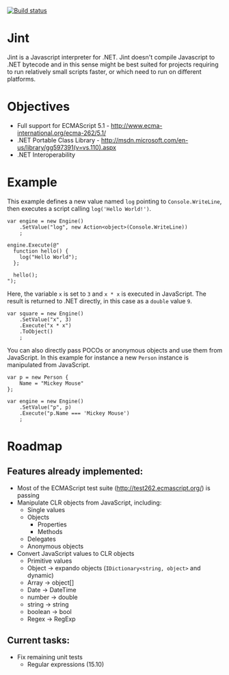 [![Build status](https://ci.appveyor.com/api/projects/status?id=c84b8rdswh2w4744)](https://ci.appveyor.com/project/jint)

# Jint

Jint is a Javascript interpreter for .NET. Jint doesn't compile Javascript to .NET bytecode and in this sense might be best suited for projects requiring to run relatively small scripts faster, or which need to run on different platforms.

# Objectives

- Full support for ECMAScript 5.1 - http://www.ecma-international.org/ecma-262/5.1/
- .NET Portable Class Library - http://msdn.microsoft.com/en-us/library/gg597391(v=vs.110).aspx
- .NET Interoperability 

# Example

This example defines a new value named `log` pointing to `Console.WriteLine`, then executes 
a script calling `log('Hello World!')`. 

    var engine = new Engine()
        .SetValue("log", new Action<object>(Console.WriteLine))
        ;
    
    engine.Execute(@"
      function hello() { 
        log("Hello World");
      };
      
      hello();
    ");

Here, the variable `x` is set to `3` and `x * x` is executed in JavaScript. The result is returned to .NET directly, in this case as a `double` value `9`. 

    var square = new Engine()
        .SetValue("x", 3)
        .Execute("x * x")
        .ToObject()
        ;

You can also directly pass POCOs or anonymous objects and use them from JavaScript. In this example for instance a new `Person` instance is manipulated from JavaScript. 

    var p = new Person {
        Name = "Mickey Mouse"
    };

    var engine = new Engine()
        .SetValue("p", p)
        .Execute("p.Name === 'Mickey Mouse')
        ;

# Roadmap

## Features already implemented:

- Most of the ECMAScript test suite (http://test262.ecmascript.org/) is passing 
- Manipulate CLR objects from JavaScript, including:
  - Single values
  - Objects
    - Properties
    - Methods
  - Delegates
  - Anonymous objects
- Convert JavaScript values to CLR objects
  - Primitive values
  - Object -> expando objects (`IDictionary<string, object>` and dynamic)
  - Array -> object[]
  - Date -> DateTime
  - number -> double
  - string -> string
  - boolean -> bool
  - Regex -> RegExp

## Current tasks:

- Fix remaining unit tests
  - Regular expressions (15.10)


